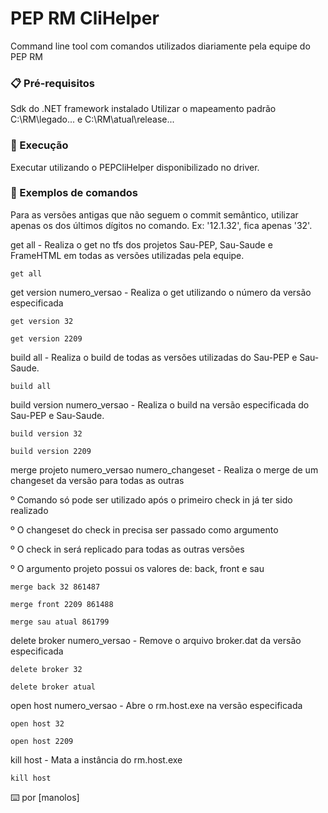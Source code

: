 # PEP RM CliHelper

Command line tool com comandos utilizados diariamente pela equipe do PEP RM

### 📋 Pré-requisitos

Sdk do .NET framework instalado
Utilizar o mapeamento padrão C:\RM\legado\... e C:\RM\atual\release\...

### 🔧 Execução

Executar utilizando o PEPCliHelper disponibilizado no driver.

### 🔩 Exemplos de comandos

Para as versões antigas que não seguem o commit semântico, utilizar apenas os dos últimos dígitos no comando. Ex: '12.1.32', fica apenas '32'.

get all - Realiza o get no tfs dos projetos Sau-PEP, Sau-Saude e FrameHTML em todas as versões utilizadas pela equipe.

```
get all
```

get version numero_versao - Realiza o get utilizando o número da versão especificada 

```
get version 32
```
```
get version 2209
```

build all - Realiza o build de todas as versões utilizadas do Sau-PEP e Sau-Saude.

```
build all
```

build version numero_versao - Realiza o build na versão especificada do Sau-PEP e Sau-Saude.

```
build version 32
```
```
build version 2209
```

merge projeto numero_versao numero_changeset - Realiza o merge de um changeset da versão para todas as outras

º Comando só pode ser utilizado após o primeiro check in já ter sido realizado

º O changeset do check in precisa ser passado como argumento

º O check in será replicado para todas as outras versões

º O argumento projeto possui os valores de: back, front e sau

```
merge back 32 861487
```

```
merge front 2209 861488
```

```
merge sau atual 861799
```

delete broker numero_versao - Remove o arquivo broker.dat da versão especificada

```
delete broker 32
```

```
delete broker atual
```

open host numero_versao - Abre o rm.host.exe na versão especificada

```
open host 32
```

```
open host 2209
```

kill host - Mata a instância do rm.host.exe

```
kill host
```


⌨️ por [manolos]
